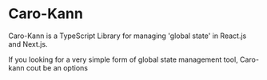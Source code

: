 # Caro-Kann
Caro-Kann is a TypeScript Library for managing 'global state' in React.js and Next.js.

If you looking for a very simple form of global state management tool, Caro-kann cout be an options
